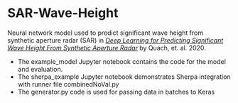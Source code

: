 # SAR-Wave-Height

Neural network model used to predict significant wave height from synthetic aperture radar (SAR) in [*Deep Learning for Predicting Significant Wave Height From Synthetic Aperture Radar*](https://ieeexplore.ieee.org/document/9143500) by Quach, et. al. 2020.

- The example_model Jupyter notebook contains the code for the model and evaluation.
- The sherpa_example Jupyter notebook demonstrates Sherpa integration with runner file combinedNoVal.py
- The generator.py code is used for passing data in batches to Keras

